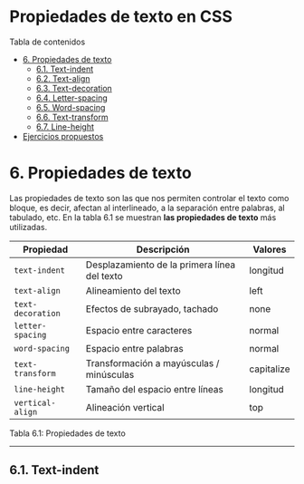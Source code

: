 # **Propiedades de texto en CSS**

Tabla de contenidos

-   [6\. Propiedades de texto](#6-Propiedades-de-texto)
    -   [6.1. Text-indent](#61-Text-indent)
    -   [6.2. Text-align](#62-Text-align)
    -   [6.3. Text-decoration](#63-Text-decoration)
    -   [6.4. Letter-spacing](#64-Letter-spacing)
    -   [6.5. Word-spacing](#65-Word-spacing)
    -   [6.6. Text-transform](#66-Text-transform)
    -   [6.7. Line-height](#67-Line-height)
-   [Ejercicios propuestos](#Ejercicios-propuestos)

# 6. Propiedades de texto

Las propiedades de texto son las que nos permiten controlar el texto como bloque, es decir, afectan al interlineado, a la separación entre palabras, al tabulado, etc. En la tabla 6.1 se muestran **las propiedades de texto** más utilizadas.

| Propiedad | Descripción | Valores |
| --- | --- | --- |
| `text-indent` | Desplazamiento de la primera línea del texto | longitud | porcentaje |
| `text-align` | Alineamiento del texto | left | right | center | justify |
| `text-decoration` | Efectos de subrayado, tachado | none | underline | overline | line-through | * |
| `letter-spacing` | Espacio entre caracteres | normal | longitud |
| `word-spacing` | Espacio entre palabras | normal | longitud |
| `text-transform` | Transformación a mayúsculas / minúsculas | capitalize | uppercase | lowercase | none |
| `line-height` | Tamaño del espacio entre líneas | longitud | porcentaje |
| `vertical-align` | Alineación vertical | top | middle | bottom |
Tabla 6.1: Propiedades de texto

* * * * *

## 6.1. Text-indent



